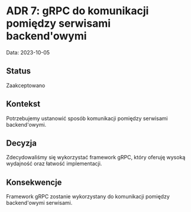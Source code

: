 # ADR 7: gRPC do komunikacji pomiędzy serwisami backend'owymi

Data: 2023-10-05

## Status
Zaakceptowano

## Kontekst
Potrzebujemy ustanowić sposób komunikacji pomiędzy serwisami backend'owymi.

## Decyzja
Zdecydowaliśmy się wykorzystać framework gRPC, który oferuję wysoką wydajność oraz łatwość implementacji.

## Konsekwencje
Framework gRPC zostanie wykorzystany do komunikacji pomiędzy backend'owymi serwisami.